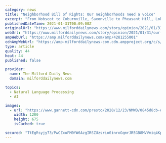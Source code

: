 ```yaml
---
category: news
title: "Neighborhood Bill of Rights: Our neighborhoods need a voice"
excerpt: "From Nobscot to Coburnville, Saxonville to Pheasant Hill, Lokerville to Tripoli, each neighborhood has its own identity and history."
publishedDateTime: 2021-01-31T00:09:00Z
originalUrl: "https://www.milforddailynews.com/story/opinion/2021/01/31/our-neighborhoods-essential-healthy-vibrant-community/4281255001/"
webUrl: "https://www.milforddailynews.com/story/opinion/2021/01/31/our-neighborhoods-essential-healthy-vibrant-community/4281255001/"
ampWebUrl: "https://amp.milforddailynews.com/amp/4281255001"
cdnAmpWebUrl: "https://amp-milforddailynews-com.cdn.ampproject.org/c/s/amp.milforddailynews.com/amp/4281255001"
type: article
quality: 44
heat: 44
published: false

provider:
  name: The Milford Daily News
  domain: milforddailynews.com

topics:
  - Natural Language Processing
  - AI

images:
  - url: "https://www.gannett-cdn.com/presto/2020/12/23/NMWD/0845d8cb-d338-4f88-b574-bfe559dc5f5c-4008813001p_FRA_pizzas4.jpg?auto=webp&crop=1999,1125,x0,y98&format=pjpg&width=1200"
    width: 1200
    height: 675
    isCached: true

secured: "TtEgRsyjy73/PwCZxuFM0YW6AzgIRSZUzsrio0inroGqmrJR5GB8MVVmiq4KpbBnZkIjECp5uSohXaAkDa3mcnges9UiO8Ni7jhJzpzXfgOG1iYAfWEj3y2U0Fj6aHW0XZ+VODVJggmyBEbdOdmj0KiHQtvruuWgxFUHRJ/8HsbWBVc+Ez3dLY7ebQK7NpFOeu8eDUDvsJ9nMIkxuTGxr3jVOzr0BgKRuAB8N3CRYKo8SXAcC+uvzO2SNkb5dAfHl8Kd5xcLPEjnMSotOIaOPQ1WClKEM93H/eq9QIMY6SurmrX5a0ytHHFmicQZXEz1sPI1HibEj16Lo7u5Wh/rmPvUO9ulhq6calm1aTMITmI=;Ibe5emCLlNg1OJqnEzQ1cA=="
---
```


